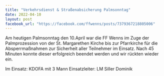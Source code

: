 ```yaml
---
title: "Verkehrsdienst & Straßenabsicherung Palmsonntag"
date: 2022-04-10
layout: post
facebook_url: "https://facebook.com/ffwenns/posts/7379367218805006"
---
```


Am heutigen Palmsonntag den 10.April war die FF Wenns im Zuge der Palmprozession von der St. Margarethen Kirche bis zur Pfarrkirche für die Absperrmaßnahmen zur Sicherheit aller Teilnehmer im Einsatz. Nach 45 Minuten konnte dieser erfolgreich beendet werden und wir rückten wieder ein.

Im Einsatz:
KDOFA mit 3 Mann
Einsatzleiter: LM Siller Dominik